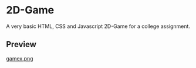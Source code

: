 # 2D-Game
A very basic HTML, CSS and Javascript 2D-Game for a college assignment.

## Preview
[gamex.png](https://i.postimg.cc/FHsBp5HP/gamex.png)
